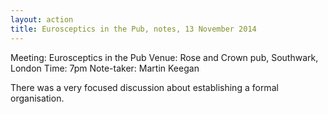 ```yaml
---
layout: action
title: Eurosceptics in the Pub, notes, 13 November 2014
---
```


Meeting: Eurosceptics in the Pub
Venue: Rose and Crown pub, Southwark, London
Time: 7pm
Note-taker: Martin Keegan


There was a very focused discussion about establishing a formal organisation.

